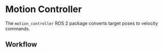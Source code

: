 # Motion Controller
The `motion_controller` ROS 2 package converts target poses to velocity commands.

## Workflow
